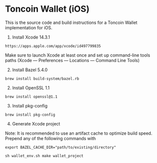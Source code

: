 # Toncoin Wallet (iOS)

This is the source code and build instructions for a Toncoin Wallet implementation for iOS.

1. Install Xcode 14.3.1

```
https://apps.apple.com/app/xcode/id497799835
```

Make sure to launch Xcode at least once and set up command-line tools paths (Xcode — Preferences — Locations — Command Line Tools)

2. Install Bazel 5.4.0

```
brew install build-system/bazel.rb
```

2. Install OpenSSL 1.1

```
brew install openssl@1.1
```

3. Install pkg-config

```
brew install pkg-config
```

4. Generate Xcode project

Note:
It is recommended to use an artifact cache to optimize build speed. Prepend any of the following commands with

```
export BAZEL_CACHE_DIR="path/to/existing/directory"
```

```
sh wallet_env.sh make wallet_project
```
